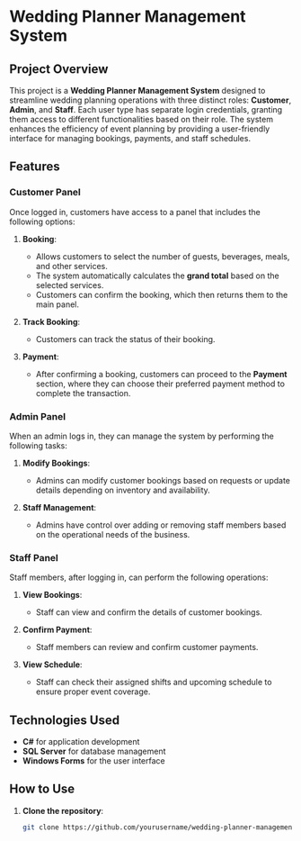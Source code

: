 # Wedding Planner Management System

## Project Overview

This project is a **Wedding Planner Management System** designed to streamline wedding planning operations with three distinct roles: **Customer**, **Admin**, and **Staff**. Each user type has separate login credentials, granting them access to different functionalities based on their role. The system enhances the efficiency of event planning by providing a user-friendly interface for managing bookings, payments, and staff schedules.

## Features

### Customer Panel
Once logged in, customers have access to a panel that includes the following options:

1. **Booking**: 
   - Allows customers to select the number of guests, beverages, meals, and other services.
   - The system automatically calculates the **grand total** based on the selected services.
   - Customers can confirm the booking, which then returns them to the main panel.
   
2. **Track Booking**:
   - Customers can track the status of their booking.
   
3. **Payment**:
   - After confirming a booking, customers can proceed to the **Payment** section, where they can choose their preferred payment method to complete the transaction.

### Admin Panel
When an admin logs in, they can manage the system by performing the following tasks:

1. **Modify Bookings**:
   - Admins can modify customer bookings based on requests or update details depending on inventory and availability.
   
2. **Staff Management**:
   - Admins have control over adding or removing staff members based on the operational needs of the business.

### Staff Panel
Staff members, after logging in, can perform the following operations:

1. **View Bookings**:
   - Staff can view and confirm the details of customer bookings.
   
2. **Confirm Payment**:
   - Staff members can review and confirm customer payments.
   
3. **View Schedule**:
   - Staff can check their assigned shifts and upcoming schedule to ensure proper event coverage.

## Technologies Used

- **C#** for application development
- **SQL Server** for database management
- **Windows Forms** for the user interface

## How to Use

1. **Clone the repository**: 
   ```bash
   git clone https://github.com/yourusername/wedding-planner-management-system.git
